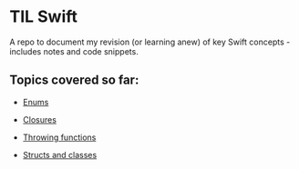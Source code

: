 #  TIL Swift

A repo to document my revision (or learning anew) of key Swift concepts - includes notes and code snippets.

## Topics covered so far:
* [Enums](https://github.com/coder-hello2019/TILSwift/blob/main/enums.playground/Contents.swift)
* [Closures](https://github.com/coder-hello2019/TILSwift/blob/main/closures.playground/Contents.swift)
* [Throwing functions](https://github.com/coder-hello2019/TILSwift/blob/main/throwingFunctions.playground/Contents.swift)

* [Structs and classes](https://github.com/coder-hello2019/TILSwift/blob/main/classesAndStructs.playground/Contents.swift)
